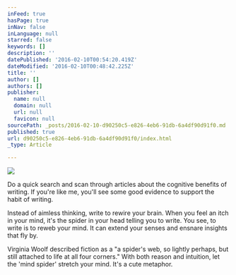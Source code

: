 ```yaml
---
inFeed: true
hasPage: true
inNav: false
inLanguage: null
starred: false
keywords: []
description: ''
datePublished: '2016-02-10T00:54:20.419Z'
dateModified: '2016-02-10T00:48:42.225Z'
title: ''
author: []
authors: []
publisher:
  name: null
  domain: null
  url: null
  favicon: null
sourcePath: _posts/2016-02-10-d90250c5-e826-4eb6-91db-6a4df90d91f0.md
published: true
url: d90250c5-e826-4eb6-91db-6a4df90d91f0/index.html
_type: Article

---
```

![](https://the-grid-user-content.s3-us-west-2.amazonaws.com/ad7c453b-08de-4080-818b-bf8245900a3a.png)

Do a quick search and scan through articles about the cognitive benefits of writing. If you're like me, you'll see some good evidence to support the habit of writing. 

Instead of aimless thinking, write to rewire your brain. When you feel an itch in your mind, it's the spider in your head telling you to write. You see, to write is to reweb your mind. It can extend your senses and ensnare insights that fly by. 

Virginia Woolf described fiction as a "a spider's web, so lightly perhaps, but still attached to life at all four corners." With both reason and intuition, let the 'mind spider' stretch your mind. It's a cute metaphor.